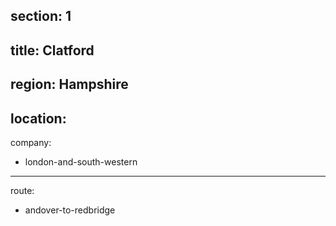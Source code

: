 ﻿section: 1
----
title: Clatford
----
region: Hampshire
----
location: 
----
company:
- london-and-south-western
----
route:
- andover-to-redbridge
